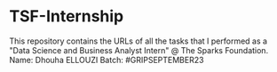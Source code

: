 # TSF-Internship
This repository contains the URLs of all the tasks that I performed as a "Data Science and Business Analyst Intern" @ The Sparks Foundation.  Name: Dhouha ELLOUZI  Batch: #GRIPSEPTEMBER23
